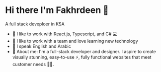 # Hi there I'm Fakhrdeen 👋
A full stack deveploer in KSA
+ 👾 I like to work with React.js, Typescript, and C# 💻
+ 🤝 I like to work with a team and love learning new technology
+ 💬 I speak English and Arabic
+ 🤖 About me: I'm a full-stack developer and designer. I aspire to create visually stunning, easy-to-use ⚡, fully functional websites that meet customer needs 💪💪.
